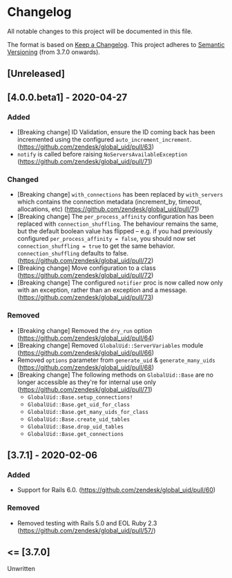 # Changelog
All notable changes to this project will be documented in this file.

The format is based on [Keep a Changelog](https://keepachangelog.com/en/1.0.0/).
This project adheres to [Semantic Versioning](https://semver.org/spec/v2.0.0.html) (from 3.7.0 onwards).

## [Unreleased]

## [4.0.0.beta1] - 2020-04-27
### Added
- [Breaking change] ID Validation, ensure the ID coming back has been incremented using the configured `auto_increment_increment`. (https://github.com/zendesk/global_uid/pull/63)
- `notify` is called before raising `NoServersAvailableException` (https://github.com/zendesk/global_uid/pull/71)

### Changed
- [Breaking change] `with_connections` has been replaced by `with_servers` which contains the connection metadata (increment_by, timeout, allocations, etc) (https://github.com/zendesk/global_uid/pull/71)
- [Breaking change] The `per_process_affinity` configuration has been replaced with `connection_shuffling`. The behaviour remains the same, but the default boolean value has flipped – e.g. if you had previously configured `per_process_affinity = false`, you should now set `connection_shuffling = true` to get the same behavior. `connection_shuffling` defaults to false. (https://github.com/zendesk/global_uid/pull/72)
- [Breaking change] Move configuration to a class (https://github.com/zendesk/global_uid/pull/72)
- [Breaking change] The configured `notifier` proc is now called now only with an exception, rather than an exception and a message. (https://github.com/zendesk/global_uid/pull/73)

### Removed
- [Breaking change] Removed the `dry_run` option (https://github.com/zendesk/global_uid/pull/64)
- [Breaking change] Removed `GlobalUid::ServerVariables` module (https://github.com/zendesk/global_uid/pull/66)
- Removed `options` parameter from `generate_uid` & `generate_many_uids` (https://github.com/zendesk/global_uid/pull/68)
- [Breaking change] The following methods on `GlobalUid::Base` are no longer accessible as they're for internal use only (https://github.com/zendesk/global_uid/pull/71)
  - `GlobalUid::Base.setup_connections!`
  - `GlobalUid::Base.get_uid_for_class`
  - `GlobalUid::Base.get_many_uids_for_class`
  - `GlobalUid::Base.create_uid_tables`
  - `GlobalUid::Base.drop_uid_tables`
  - `GlobalUid::Base.get_connections`

## [3.7.1] - 2020-02-06
### Added
- Support for Rails 6.0. (https://github.com/zendesk/global_uid/pull/60)

### Removed
- Removed testing with Rails 5.0 and EOL Ruby 2.3 (https://github.com/zendesk/global_uid/pull/57/)

## <= [3.7.0]

Unwritten
